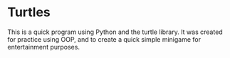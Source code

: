 # Turtles

This is a quick program using Python and the turtle library. It was created for practice using OOP, and to create a quick simple minigame for entertainment purposes. 
